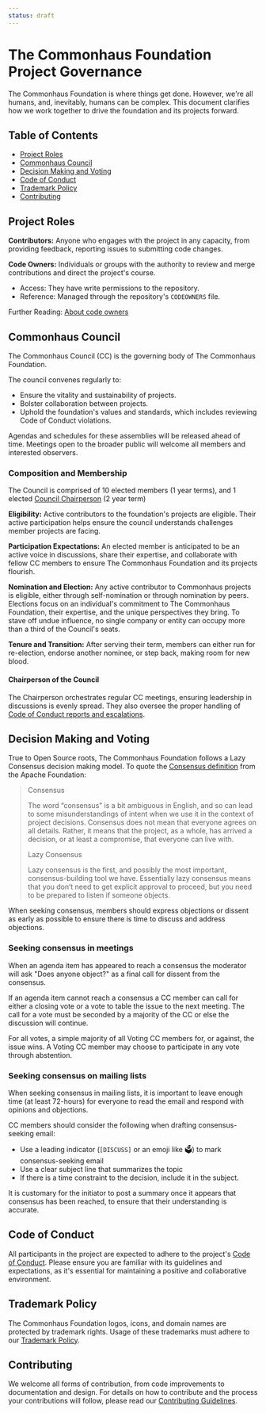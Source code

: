 ```yaml
---
status: draft
---
```

# The Commonhaus Foundation Project Governance

The Commonhaus Foundation is where things get done.
However, we're all humans, and, inevitably, humans can be complex.
This document clarifies how we work together to drive the foundation and its projects forward.

[coc-reports]: conduct/handling-coc-reports.md#handling-reports-and-escalation

## Table of Contents

- [Project Roles](#project-roles)
- [Commonhaus Council](#commonhaus-council)
- [Decision Making and Voting](#decision-making-and-voting)
- [Code of Conduct](#code-of-conduct)
- [Trademark Policy](#trademark-policy)
- [Contributing](#contributing)

## Project Roles

**Contributors:** Anyone who engages with the project in any capacity, from providing feedback, reporting issues to submitting code changes.

**Code Owners:** Individuals or groups with the authority to review and merge contributions and direct the project's course.
  - Access: They have write permissions to the repository.
  - Reference: Managed through the repository's `CODEOWNERS` file.

Further Reading: [About code owners](https://docs.github.com/en/repositories/managing-your-repositorys-settings-and-features/customizing-your-repository/about-code-owners)

## Commonhaus Council

The Commonhaus Council (CC) is the governing body of The Commonhaus Foundation. 

The council convenes regularly to:

- Ensure the vitality and sustainability of projects.
- Bolster collaboration between projects.
- Uphold the foundation's values and standards, which includes reviewing Code of Conduct violations.

Agendas and schedules for these assemblies will be released ahead of time. 
Meetings open to the broader public will welcome all members and interested observers.

### Composition and Membership

The Council is comprised of 10 elected members (1 year terms), and 1 elected [Council Chairperson](#chairperson-of-the-council) (2 year term)

**Eligibility:** Active contributors to the foundation's projects are eligible. 
Their active participation helps ensure the council understands challenges member projects are facing.

**Participation Expectations:** An elected member is anticipated to be an active voice in discussions, share their expertise, and collaborate with fellow CC members to ensure The Commonhaus Foundation and its projects flourish.

**Nomination and Election:** Any active contributor to Commonhaus projects is eligible, either through self-nomination or through nomination by peers. Elections focus on an individual's commitment to The Commonhaus Foundation, their expertise, and the unique perspectives they bring. To stave off undue influence, no single company or entity can occupy more than a third of the Council's seats.

**Tenure and Transition:** After serving their term, members can either run for re-election, endorse another nominee, or step back, making room for new blood.

#### Chairperson of the Council

The Chairperson orchestrates regular CC meetings, ensuring leadership in discussions is evenly spread. They also oversee the proper handling of [Code of Conduct reports and escalations][coc-reports].

## Decision Making and Voting

True to Open Source roots, The Commonhaus Foundation follows a Lazy Consensus decision making model. To quote the [Consensus definition](https://community.apache.org/committers/decisionMaking.html) from the Apache Foundation: 

> Consensus
>
> The word “consensus” is a bit ambiguous in English, and so can lead to some misunderstandings of intent when we use it in the context of project decisions. Consensus does not mean that everyone agrees on all details. Rather, it means that the project, as a whole, has arrived a decision, or at least a compromise, that everyone can live with.
>
> Lazy Consensus
>
> Lazy consensus is the first, and possibly the most important, consensus-building tool we have. Essentially lazy consensus means that you don’t need to get explicit approval to proceed, but you need to be prepared to listen if someone objects.

When seeking consensus, members should express objections or dissent as early as possible to ensure there is time to discuss and address objections.

### Seeking consensus in meetings

When an agenda item has appeared to reach a consensus the moderator will ask "Does anyone object?" as a final call for dissent from the consensus.

If an agenda item cannot reach a consensus a CC member can call for either a closing vote or a vote to table the issue to the next meeting.
The call for a vote must be seconded by a majority of the CC or else the discussion will continue.

For all votes, a simple majority of all Voting CC members for, or against, the issue wins.
A Voting CC member may choose to participate in any vote through abstention.

### Seeking consensus on mailing lists

When seeking consensus in mailing lists, it is important to leave enough time (at least 72-hours) for everyone to read the email and respond with opinions and objections.

CC members should consider the following when drafting consensus-seeking email:
  - Use a leading indicator (`[DISCUSS]` or an emoji like 🗳️) to mark consensus-seeking email
  - Use a clear subject line that summarizes the topic
  - If there is a time constraint to the decision, include it in the subject.

It is customary for the initiator to post a summary once it appears that consensus has been reached, to ensure that their understanding is accurate.

## Code of Conduct

All participants in the project are expected to adhere to the project's [Code of Conduct](CODE_OF_CONDUCT.md). Please ensure you are familiar with its guidelines and expectations, as it's essential for maintaining a positive and collaborative environment.

## Trademark Policy

The Commonhaus Foundation logos, icons, and domain names are protected by trademark rights. Usage of these trademarks must adhere to our [Trademark Policy](TRADEMARKS.md).

## Contributing

We welcome all forms of contribution, from code improvements to documentation and design. For details on how to contribute and the process your contributions will follow, please read our [Contributing Guidelines](CONTRIBUTING.md).

